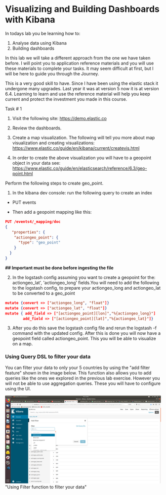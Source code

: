 # Visualizing and Building Dashboards with Kibana


In todays lab you be learning how to: 

1. Analyse data using Kibana
2. Building dashboards

In this lab we will take a different approach from the one we have taken before. I will point you to application reference materials and you will use these materials to complete your tasks. It may seem difficult at first, but I will be here to guide you through the Journey. 

This is a very good skill to have. Since I have been using the elastic stack it undergone many upgrades. Last year it was at version 5 now it is at version 6.4. Learning to learn and use the reference material will help you keep current and protect the investment you made in this course. 


Task # 1

1. Visit the following site: https://demo.elastic.co
2. Review the dashboards. 
3. Create a map visualization. The following will tell you more about map visualization and creating visualizations: https://www.elastic.co/guide/en/kibana/current/createvis.html

4. In order to create the above visualization you will have to a geopoint object in your data see: https://www.elastic.co/guide/en/elasticsearch/reference/6.3/geo-point.html

Perform the following steps to create geo_point. 

1. In the kibana dev console: run the following query to create an index

  - PUT events

  - Then add a geopoint mapping like this: 

```json
PUT /events4/_mapping/doc
{
   "properties": {
    "actiongeo_point": {
      "type": "geo_point"
    }
  } 
}
```

**## Important must be done before ingesting the file**


2. In the logstash config assuming you want to create a geopoint for the:
   actiongeo_lat', 'actiongeo_long'  fields.You will need to add the following to the logstash config, to prepare your actiongeo_long and actiongeo_lat to be converted to a geo_point

```json
mutate {convert => ["actiongeo_long", "float"]}
mutate {convert => ["actiongeo_lat", "float"]}
mutate { add_field => ["[actiongeo_point][lon]","%{actiongeo_long}"]
        add_field => ["[actiongeo_point][lat]","%{actiongeo_lat}"]}
```

  

3. After you do this save the logstash config file and rerun the logstash -f    command with the updated config. After this is done you will now have a      geopoint field called actiongeo_point. This you will be able to visualize    on a map.


###  Using Query DSL to filter your data

You can filter your data to only your 5 countries by using the "add filter feature" shown in the image below. This function also allows you to add queries like the ones we explored in the previous lab exercise. However you will not be able to use aggregation queries. These you will have to configure using the UI. 

![filter](add_filter.png) "Using Filter function to filter your data"



